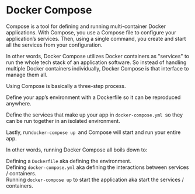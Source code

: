 # Docker Compose

Compose is a tool for defining and running multi-container Docker applications. With Compose, you use a Compose file to configure your application’s services. Then, using a single command, you create and start all the services from your configuration.

In other words, Docker Compose utilizes Docker containers as "services" to run the whole tech stack of an application software. So instead of handling multiple Docker containers individually, Docker Compose is that interface to manage them all.

Using Compose is basically a three-step process.

Define your app’s environment with a Dockerfile so it can be reproduced anywhere.

Define the services that make up your app in `docker-compose.yml `so they can be run together in an isolated environment.

Lastly, run`docker-compose up `and Compose will start and run your entire app.

In other words, running Docker Compose all boils down to:

Defining a `Dockerfile` aka defining the environment.<br>
Defining `docker-compose.yml` aka defining the interactions between services / containers.<br>
Running `docker-compose up` to start the application aka start the services / containers.<br>
